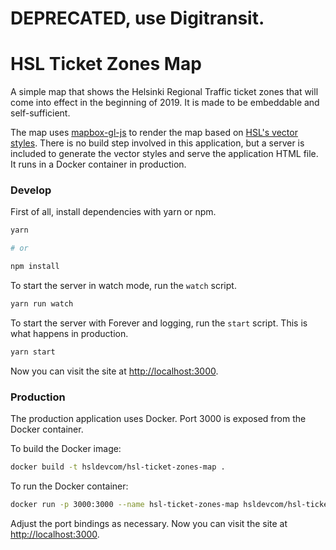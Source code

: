 DEPRECATED, use Digitransit.
===

# HSL Ticket Zones Map

A simple map that shows the Helsinki Regional Traffic ticket zones that will come into effect in the beginning of 2019. It is made to be embeddable and self-sufficient.

The map uses [mapbox-gl-js](https://github.com/mapbox/mapbox-gl-js) to render the map based on [HSL's vector styles](https://github.com/HSLdevcom/hsl-map-style). There is no build step involved in this application, but a server is included to generate the vector styles and serve the application HTML file. It runs in a Docker container in production.

### Develop

First of all, install dependencies with yarn or npm.

```bash
yarn

# or

npm install
```

To start the server in watch mode, run the `watch` script.

```bash
yarn run watch
```

To start the server with Forever and logging, run the `start` script. This is what happens in production.

```bash
yarn start
```

Now you can visit the site at [http://localhost:3000](http://localhost:3000).

### Production

The production application uses Docker. Port 3000 is exposed from the Docker container.

To build the Docker image:
```bash
docker build -t hsldevcom/hsl-ticket-zones-map .
```

To run the Docker container:

```bash
docker run -p 3000:3000 --name hsl-ticket-zones-map hsldevcom/hsl-ticket-zones-map
```

Adjust the port bindings as necessary. Now you can visit the site at [http://localhost:3000](http://localhost:3000).
